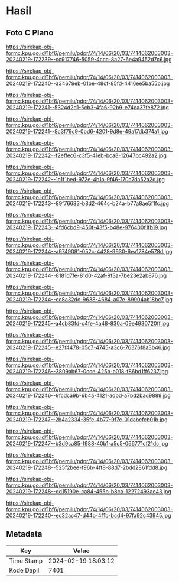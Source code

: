 # Hasil

## Foto C Plano

https://sirekap-obj-formc.kpu.go.id/1bf6/pemilu/pdpr/74/14/06/20/03/7414062003003-20240219-172239--cc917746-5059-4ccc-8a27-6e4a9452d7c6.jpg

https://sirekap-obj-formc.kpu.go.id/1bf6/pemilu/pdpr/74/14/06/20/03/7414062003003-20240219-172240--a34679eb-01be-48cf-85fd-4416ee5ba55b.jpg

https://sirekap-obj-formc.kpu.go.id/1bf6/pemilu/pdpr/74/14/06/20/03/7414062003003-20240219-172241--5324d2d1-5cb3-4fa6-92b9-e74ca37fe872.jpg

https://sirekap-obj-formc.kpu.go.id/1bf6/pemilu/pdpr/74/14/06/20/03/7414062003003-20240219-172241--8c3f79c9-0bd6-4201-9d8e-49a17db374a1.jpg

https://sirekap-obj-formc.kpu.go.id/1bf6/pemilu/pdpr/74/14/06/20/03/7414062003003-20240219-172242--f2effec6-c3f5-41eb-bca8-12647bc492a2.jpg

https://sirekap-obj-formc.kpu.go.id/1bf6/pemilu/pdpr/74/14/06/20/03/7414062003003-20240219-172242--1c1f1bed-972e-4b1a-9f46-170a7da52a2d.jpg

https://sirekap-obj-formc.kpu.go.id/1bf6/pemilu/pdpr/74/14/06/20/03/7414062003003-20240219-172243--89f76683-b8d2-464c-b24a-b77a8ae5f1fc.jpg

https://sirekap-obj-formc.kpu.go.id/1bf6/pemilu/pdpr/74/14/06/20/03/7414062003003-20240219-172243--4fd6cbd9-450f-43f5-b48e-976400f1fb19.jpg

https://sirekap-obj-formc.kpu.go.id/1bf6/pemilu/pdpr/74/14/06/20/03/7414062003003-20240219-172244--a9749091-052c-4428-9930-6ea1784e578d.jpg

https://sirekap-obj-formc.kpu.go.id/1bf6/pemilu/pdpr/74/14/06/20/03/7414062003003-20240219-172244--8181d7fe-81d0-42af-9f3a-7be23e2ab876.jpg

https://sirekap-obj-formc.kpu.go.id/1bf6/pemilu/pdpr/74/14/06/20/03/7414062003003-20240219-172244--cc8a32dc-9638-4684-a07e-89904ab18bc7.jpg

https://sirekap-obj-formc.kpu.go.id/1bf6/pemilu/pdpr/74/14/06/20/03/7414062003003-20240219-172245--a4cb83fd-c4fe-4a48-830a-09e4930720ff.jpg

https://sirekap-obj-formc.kpu.go.id/1bf6/pemilu/pdpr/74/14/06/20/03/7414062003003-20240219-172245--e27f4478-05c7-4745-a3c6-76376f8a3b46.jpg

https://sirekap-obj-formc.kpu.go.id/1bf6/pemilu/pdpr/74/14/06/20/03/7414062003003-20240219-172246--3809ab67-0cce-425b-a018-f86bd1ff6237.jpg

https://sirekap-obj-formc.kpu.go.id/1bf6/pemilu/pdpr/74/14/06/20/03/7414062003003-20240219-172246--9fcdca9b-6b4a-4121-adbd-a7bd2bad9889.jpg

https://sirekap-obj-formc.kpu.go.id/1bf6/pemilu/pdpr/74/14/06/20/03/7414062003003-20240219-172247--2b4a2334-35fe-4b77-9f7c-01dabcfcb01b.jpg

https://sirekap-obj-formc.kpu.go.id/1bf6/pemilu/pdpr/74/14/06/20/03/7414062003003-20240219-172247--b3d9ca85-f988-40b1-a5c5-066771cf21dc.jpg

https://sirekap-obj-formc.kpu.go.id/1bf6/pemilu/pdpr/74/14/06/20/03/7414062003003-20240219-172248--525f2bee-f96b-4ff8-88d7-2bdd2861fdd8.jpg

https://sirekap-obj-formc.kpu.go.id/1bf6/pemilu/pdpr/74/14/06/20/03/7414062003003-20240219-172248--dd15190e-ca84-455b-b8ca-12272493ae43.jpg

https://sirekap-obj-formc.kpu.go.id/1bf6/pemilu/pdpr/74/14/06/20/03/7414062003003-20240219-172240--ec32ac47-d44b-4f1b-bcd4-97fa92c43945.jpg


## Metadata

| Key        | Value               |
| ---------- | ------------------- |
| Time Stamp | 2024-02-19 18:03:12 |
| Kode Dapil | 7401                |




